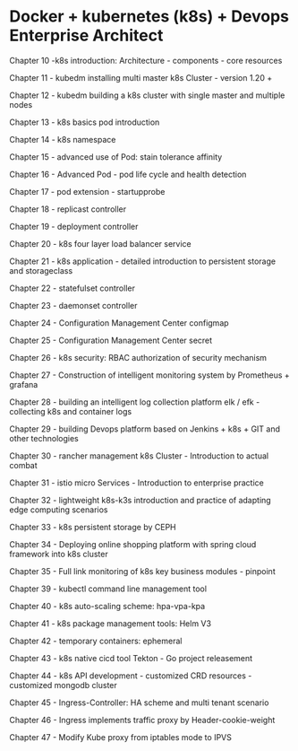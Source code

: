 # Docker + kubernetes (k8s) + Devops Enterprise Architect

Chapter 10 -k8s introduction: Architecture - components - core resources

Chapter 11 - kubedm installing multi master k8s Cluster - version 1.20 +

Chapter 12 - kubedm building a k8s cluster with single master and multiple nodes

Chapter 13 - k8s basics pod introduction

Chapter 14 - k8s namespace

Chapter 15 - advanced use of Pod: stain tolerance affinity

Chapter 16 - Advanced Pod - pod life cycle and health detection

Chapter 17 - pod extension - startupprobe

Chapter 18 - replicast controller

Chapter 19 - deployment controller

Chapter 20 - k8s four layer load balancer service

Chapter 21 - k8s application - detailed introduction to persistent storage and storageclass

Chapter 22 - statefulset controller

Chapter 23 - daemonset controller

Chapter 24 - Configuration Management Center configmap

Chapter 25 - Configuration Management Center secret

Chapter 26 - k8s security: RBAC authorization of security mechanism

Chapter 27 - Construction of intelligent monitoring system by Prometheus + grafana

Chapter 28 - building an intelligent log collection platform elk / efk - collecting k8s and container logs

Chapter 29 - building Devops platform based on Jenkins + k8s + GIT and other technologies

Chapter 30 - rancher management k8s Cluster - Introduction to actual combat

Chapter 31 - istio micro Services - Introduction to enterprise practice

Chapter 32 - lightweight k8s-k3s introduction and practice of adapting edge computing scenarios

Chapter 33 - k8s persistent storage by CEPH

Chapter 34 - Deploying online shopping platform with spring cloud framework into k8s cluster

Chapter 35 - Full link monitoring of k8s key business modules - pinpoint

Chapter 39 - kubectl command line management tool

Chapter 40 - k8s auto-scaling scheme: hpa-vpa-kpa

Chapter 41 - k8s package management tools: Helm V3

Chapter 42 - temporary containers: ephemeral

Chapter 43 - k8s native cicd tool Tekton - Go project releasement

Chapter 44 - k8s API development - customized CRD resources - customized mongodb cluster

Chapter 45 - Ingress-Controller: HA scheme and multi tenant scenario

Chapter 46 - Ingress implements traffic proxy by Header-cookie-weight

Chapter 47 - Modify Kube proxy from iptables mode to IPVS
